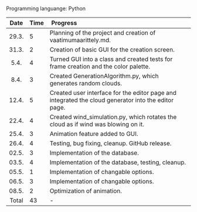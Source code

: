 Programming languange: Python

| Date | Time | Progress |
| :----:|:-----| :-----|
| 29.3. | 5    | Planning of the project and creation of vaatimumaarittely.md. |
| 31.3. | 2    | Creation of basic GUI for the creation screen. |
| 5.4.  | 4    | Turned GUI into a class and created tests for frame creation and the color palette. |
| 8.4.  | 3    | Created GenerationAlgorithm.py, which generates random clouds. |
| 12.4. | 5    | Created user interface for the editor page and integrated the cloud generator into the editor page. |
| 22.4. | 4    | Created wind_simulation.py, which rotates the cloud as if wind was blowing on it. |
| 25.4. | 3    | Animation feature added to GUI. |
| 26.4. | 4    | Testing, bug fixing, cleanup. GitHub release. |
| 02.5. | 3    | Implementation of the database. |
| 03.5. | 4    | Implementation of the database, testing, cleanup. |
| 05.5. | 1    | Implementation of changable options. |
| 06.5. | 3    | Implementation of changable options. |
| 08.5. | 2    | Optimization of animation. |
| Total | 43   | - |
